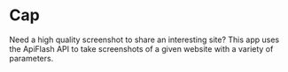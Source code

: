 # Cap
Need a high quality screenshot to share an interesting site? This app uses the ApiFlash API to take screenshots of a given website with a variety of parameters. 
